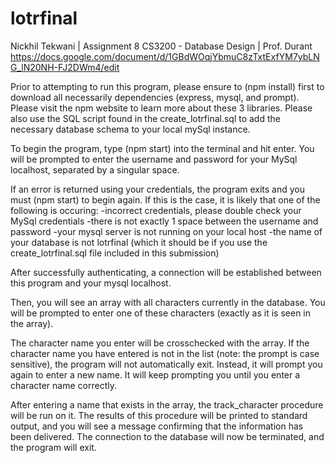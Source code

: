 # lotrfinal
Nickhil Tekwani | Assignment 8
CS3200 - Database Design | Prof. Durant
https://docs.google.com/document/d/1GBdWOqjYbmuC8zTxtExfYM7ybLNG_lN20NH-FJ2DWm4/edit

Prior to attempting to run this program, please ensure to (npm install) first to download all necessarily dependencies (express, mysql, and prompt).
Please visit the npm website to learn more about these 3 libraries.
Please also use the SQL script found in the create_lotrfinal.sql to add the necessary database schema to your local mySql instance.

To begin the program, type (npm start) into the terminal and hit enter. 
You will be prompted to enter the username and password for your MySql localhost, separated by a singular space.

If an error is returned using your credentials, the program exits and you must (npm start) to begin again.
If this is the case, it is likely that one of the following is occuring:
-incorrect credentials, please double check your MySql credentials
-there is not exactly 1 space between the username and password
-your mysql server is not running on your local host
-the name of your database is not lotrfinal (which it should be if you use the create_lotrfinal.sql file included in this submission)

After successfully authenticating, a connection will be established between this program and your mysql localhost.

Then, you will see an array with all characters currently in the database.
You will be prompted to enter one of these characters (exactly as it is seen in the array).

The character name you enter will be crosschecked with the array.
If the character name you have entered is not in the list (note: the prompt is case sensitive), the program will not automatically exit.
Instead, it will prompt you again to enter a new name. It will keep prompting you until you enter a character name correctly.

After entering a name that exists in the array, the track_character procedure will be run on it. 
The results of this procedure will be printed to standard output, and you will see a message confirming that the information has been delivered.
The connection to the database will now be terminated, and the program will exit.




